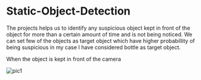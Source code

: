 # Static-Object-Detection

The projects helps us to identify any suspicious object kept in front of the object for more than a certain amount of time and is not being noticed. We can set few of the objects as target object which have higher probabillity of being suspicious in my case I have considered bottle as target object.


When the object is kept in front of the camera

![pic1](https://user-images.githubusercontent.com/18398875/48599764-2713bc00-e98f-11e8-8e59-4eee448033b3.png)

